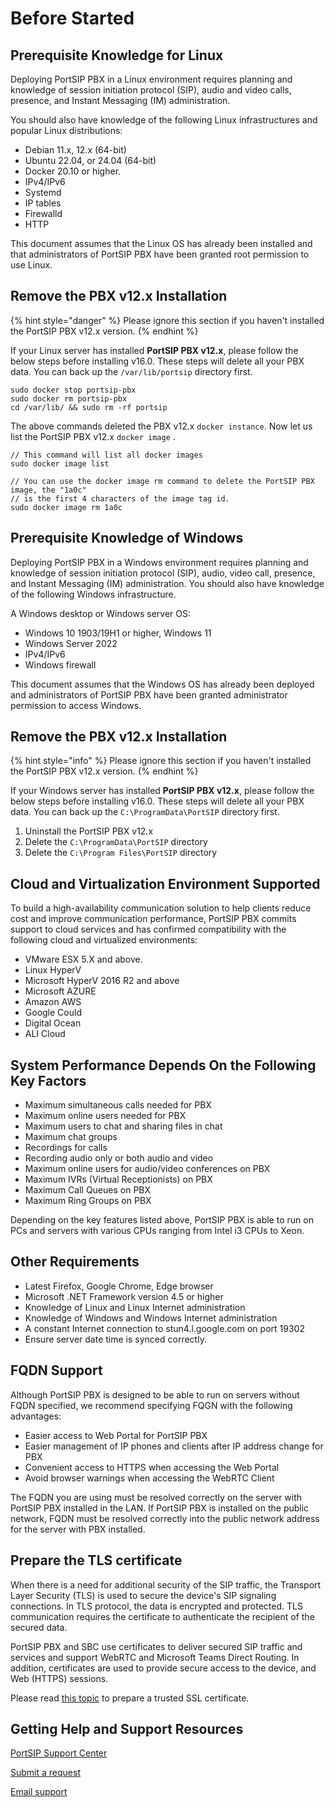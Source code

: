 # Before Started

## Prerequisite Knowledge for Linux

Deploying PortSIP PBX in a Linux environment requires planning and knowledge of session initiation protocol (SIP), audio and video calls, presence, and Instant Messaging (IM) administration.

You should also have knowledge of the following Linux infrastructures and popular Linux distributions:

* Debian 11.x, 12.x (64-bit)
* Ubuntu 22.04, or 24.04 (64-bit)
* Docker 20.10 or higher.
* IPv4/IPv6
* Systemd
* IP tables
* Firewalld
* HTTP

This document assumes that the Linux OS has already been installed and that administrators of PortSIP PBX have been granted root permission to use Linux.

## Remove the PBX v12.x Installation

{% hint style="danger" %}
Please ignore this section if you haven't installed the PortSIP PBX v12.x version.
{% endhint %}

If your Linux server has installed **PortSIP PBX v12.x**, please follow the below steps before installing v16.0. These steps will delete all your PBX data. You can back up the `/var/lib/portsip` directory first.

```
sudo docker stop portsip-pbx
sudo docker rm portsip-pbx 
cd /var/lib/ && sudo rm -rf portsip
```

The above commands deleted the PBX v12.x `docker instance`. Now let us list the PortSIP PBX v12.x `docker image` .

```
// This command will list all docker images
sudo docker image list

// You can use the docker image rm command to delete the PortSIP PBX image, the "1a0c"
// is the first 4 characters of the image tag id.
sudo docker image rm 1a0c
```



## Prerequisite Knowledge of Windows

Deploying PortSIP PBX in a Windows environment requires planning and knowledge of session initiation protocol (SIP), audio, video call, presence, and Instant Messaging (IM) administration. You should also have knowledge of the following Windows infrastructure.

A Windows desktop or Windows server OS:

* Windows 10 1903/19H1 or higher, Windows 11
* Windows Server 2022
* IPv4/IPv6
* Windows firewall

This document assumes that the Windows OS has already been deployed and administrators of PortSIP PBX have been granted administrator permission to access Windows.

## Remove the PBX v12.x Installation

{% hint style="info" %}
Please ignore this section if you haven't installed the PortSIP PBX v12.x version.
{% endhint %}

If your Windows server has installed **PortSIP PBX v12.x**, please follow the below steps before installing v16.0. These steps will delete all your PBX data. You can back up the `C:\ProgramData\PortSIP` directory first.

1. Uninstall the PortSIP PBX v12.x
2. Delete the `C:\ProgramData\PortSIP` directory
3. Delete the `C:\Program Files\PortSIP` directory

## Cloud and Virtualization Environment Supported

To build a high-availability communication solution to help clients reduce cost and improve communication performance, PortSIP PBX commits support to cloud services and has confirmed compatibility with the following cloud and virtualized environments:

* VMware ESX 5.X and above.
* Linux HyperV
* Microsoft HyperV 2016 R2 and above
* Microsoft AZURE
* Amazon AWS
* Google Could
* Digital Ocean
* ALI Cloud

## System Performance Depends On the Following Key Factors

* Maximum simultaneous calls needed for PBX
* Maximum online users needed for PBX
* Maximum users to chat and sharing files in chat
* Maximum chat groups
* Recordings for calls
* Recording audio only or both audio and video
* Maximum online users for audio/video conferences on PBX
* Maximum IVRs (Virtual Receptionists) on PBX
* Maximum Call Queues on PBX
* Maximum Ring Groups on PBX

Depending on the key features listed above, PortSIP PBX is able to run on PCs and servers with various CPUs ranging from Intel i3 CPUs to Xeon.

## Other Requirements

* Latest Firefox, Google Chrome, Edge browser
* Microsoft .NET Framework version 4.5 or higher
* Knowledge of Linux and Linux Internet administration
* Knowledge of Windows and Windows Internet administration
* A constant Internet connection to stun4.l.google.com on port 19302
* Ensure server date time is synced correctly.

## FQDN Support

Although PortSIP PBX is designed to be able to run on servers without FQDN specified, we recommend specifying FQGN with the following advantages:

* Easier access to Web Portal for PortSIP PBX
* Easier management of IP phones and clients after IP address change for PBX
* Convenient access to HTTPS when accessing the Web Portal
* Avoid browser warnings when accessing the WebRTC Client

The FQDN you are using must be resolved correctly on the server with PortSIP PBX installed in the LAN. If PortSIP PBX is installed on the public network, FQDN must be resolved correctly into the public network address for the server with PBX installed.

## Prepare the TLS certificate

When there is a need for additional security of the SIP traffic, the Transport Layer Security (TLS) is used to secure the device's SIP signaling connections. In TLS protocol, the data is encrypted and protected. TLS communication requires the certificate to authenticate the recipient of the secured data.

PortSIP PBX and SBC use certificates to deliver secured SIP traffic and services and support WebRTC and Microsoft Teams Direct Routing. In addition, certificates are used to provide secure access to the device, and Web (HTTPS) sessions.

Please read [this topic](certificates-for-tls-https-webrtc/) to prepare a trusted SSL certificate.

## Getting Help and Support Resources

[PortSIP Support Center](https://support.portsip.com/)&#x20;

[Submit a request](https://portsip.zendesk.com/hc/en-us/requests/new)

[Email support](mailto:support@portsip.com)
